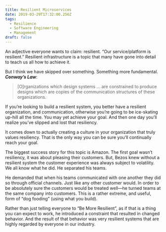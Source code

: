 ```yaml
---
title: Resilient Microservices
date: 2019-03-29T17:32:00.256Z
tags:
  - Resilience
  - Software Engineering
  - Management
draft: false
---
```

An adjective everyone wants to claim: resilient. “Our service/platform is resilient.” Resilient infrastructure is a topic that many have gone into detail to teach us all how to achieve it.

But I think we have skipped over something. Something more fundamental. _**Conway’s Law**_:

> \[O]rganizations which design systems … are constrained to produce designs which are copies of the communication structures of these organizations.

If you’re looking to build a resilient system, you better have a resilient organization, and communication, otherwise you’re going to be ice-skating up-hill all the time. You may yet achieve your goal. And then one day you’ll realize you’ve slipped and lost that resiliency.

It comes down to actually creating a culture in your organization that truly values resiliency. That is the only way you can be sure you’ll continually reach your goal.

The biggest success story for this topic is Amazon. The first goal wasn’t resiliency, it was about pleasing their customers. But, Bezos knew without a resilient system the customer experience was always subject to volatility. We all know what he did. He separated his teams.

He demanded that when his teams communicated with one another they did so through official channels. Just like any other customer would. In order to be absolutely sure the customers would be treated well—he turned teams at the same company into customers. This is a rather extreme, and useful, form of “dog fooding” (using what you build).

Rather than just telling everyone to “Be More Resilient”, as if that is a thing you can expect to work, he introduced a constraint that resulted in changed behavior. And the result of that behavior was very resilient systems that are highly regarded by everyone in our industry.
